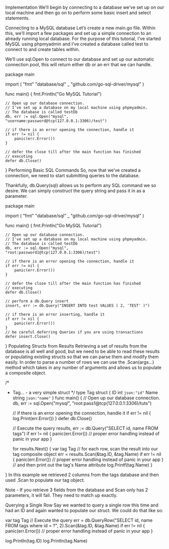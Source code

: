 Implementation
We’ll begin by connecting to a database we’ve set up on our local machine and then go on to perform some basic insert and select statements.

Connecting to a MySQL database
Let’s create a new main.go file. Within this, we’ll import a few packages and set up a simple connection to an already running local database. For the purpose of this tutorial, I’ve started MySQL using phpmyadmin and I’ve created a database called test to connect to and create tables within.

We’ll use sql.Open to connect to our database and set up our automatic connection pool, this will return either db or an err that we can handle.

package main

import (
    "fmt"
    "database/sql"
    _ "github.com/go-sql-driver/mysql"
)

func main() {
    fmt.Println("Go MySQL Tutorial")

    // Open up our database connection.
    // I've set up a database on my local machine using phpmyadmin.
    // The database is called testDb
    db, err := sql.Open("mysql", "username:password@tcp(127.0.0.1:3306)/test")

    // if there is an error opening the connection, handle it
    if err != nil {
        panic(err.Error())
    }

    // defer the close till after the main function has finished
    // executing
    defer db.Close()

}
Performing Basic SQL Commands
So, now that we’ve created a connection, we need to start submitting queries to the database.

Thankfully, db.Query(sql) allows us to perform any SQL command we so desire. We can simply construct the query string and pass it in as a parameter.

package main

import (
    "fmt"
    "database/sql"
    _ "github.com/go-sql-driver/mysql"
)

func main() {
    fmt.Println("Go MySQL Tutorial")

    // Open up our database connection.
    // I've set up a database on my local machine using phpmyadmin.
    // The database is called testDb
    db, err := sql.Open("mysql", "root:password1@tcp(127.0.0.1:3306)/test")

    // if there is an error opening the connection, handle it
    if err != nil {
        panic(err.Error())
    }

    // defer the close till after the main function has finished
    // executing
    defer db.Close()

    // perform a db.Query insert
    insert, err := db.Query("INSERT INTO test VALUES ( 2, 'TEST' )")

    // if there is an error inserting, handle it
    if err != nil {
        panic(err.Error())
    }
    // be careful deferring Queries if you are using transactions
    defer insert.Close()


}
Populating Structs from Results
Retrieving a set of results from the database is all well and good, but we need to be able to read these results or populating existing structs so that we can parse them and modify them easily. In order to parse a number of rows we can use the .Scan(args...) method which takes in any number of arguments and allows us to populate a composite object.

/*
 * Tag... - a very simple struct
 */
type Tag struct {
    ID   int    `json:"id"`
    Name string `json:"name"`
}
func main() {
    // Open up our database connection.
    db, err := sql.Open("mysql", "root:pass1@tcp(127.0.0.1:3306)/tuts")

    // if there is an error opening the connection, handle it
    if err != nil {
        log.Print(err.Error())
    }
    defer db.Close()

    // Execute the query
    results, err := db.Query("SELECT id, name FROM tags")
    if err != nil {
        panic(err.Error()) // proper error handling instead of panic in your app
    }

    for results.Next() {
        var tag Tag
        // for each row, scan the result into our tag composite object
        err = results.Scan(&tag.ID, &tag.Name)
        if err != nil {
            panic(err.Error()) // proper error handling instead of panic in your app
        }
                // and then print out the tag's Name attribute
        log.Printf(tag.Name)
    }

}
In this example we retrieved 2 columns from the tags database and then used .Scan to populate our tag object.

Note - If you retrieve 3 fields from the database and Scan only has 2 parameters, it will fail. They need to match up exactly.

Querying a Single Row
Say we wanted to query a single row this time and had an ID and again wanted to populate our struct. We could do that like so:

var tag Tag
// Execute the query
err = db.QueryRow("SELECT id, name FROM tags where id = ?", 2).Scan(&tag.ID, &tag.Name)
if err != nil {
    panic(err.Error()) // proper error handling instead of panic in your app
}

log.Println(tag.ID)
log.Println(tag.Name)